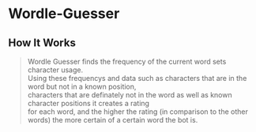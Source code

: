 # Wordle-Guesser
## How It Works
>Wordle Guesser finds the frequency of the current word sets character usage.\
>Using these frequencys and data such as characters that are in the word but not in a known position,\
>characters that are definately not in the word as well as known character positions it creates a rating\
>for each word, and the higher the rating (in comparison to the other words) the more certain of a certain word the bot is.

## 
